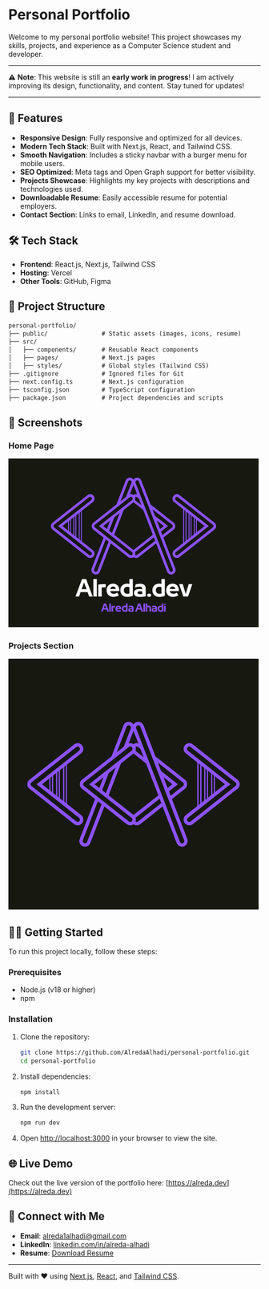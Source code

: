 # Personal Portfolio

Welcome to my personal portfolio website! This project showcases my skills, projects, and experience as a Computer Science student and developer.

---

⚠️ **Note**: This website is still an **early work in progress**! I am actively improving its design, functionality, and content. Stay tuned for updates!

---

## 🚀 Features

- **Responsive Design**: Fully responsive and optimized for all devices.
- **Modern Tech Stack**: Built with Next.js, React, and Tailwind CSS.
- **Smooth Navigation**: Includes a sticky navbar with a burger menu for mobile users.
- **SEO Optimized**: Meta tags and Open Graph support for better visibility.
- **Projects Showcase**: Highlights my key projects with descriptions and technologies used.
- **Downloadable Resume**: Easily accessible resume for potential employers.
- **Contact Section**: Links to email, LinkedIn, and resume download.

## 🛠️ Tech Stack

- **Frontend**: React.js, Next.js, Tailwind CSS
- **Hosting**: Vercel
- **Other Tools**: GitHub, Figma

## 📂 Project Structure

```
personal-portfolio/
├── public/               # Static assets (images, icons, resume)
├── src/
│   ├── components/       # Reusable React components
│   ├── pages/            # Next.js pages
│   ├── styles/           # Global styles (Tailwind CSS)
├── .gitignore            # Ignored files for Git
├── next.config.ts        # Next.js configuration
├── tsconfig.json         # TypeScript configuration
├── package.json          # Project dependencies and scripts
```

## 📸 Screenshots

### Home Page
![Home Page](public/alreda-dev-social-banner.png)

### Projects Section
![Projects Section](public/alreda-dev-logo.png)

## 🧑‍💻 Getting Started

To run this project locally, follow these steps:

### Prerequisites

- Node.js (v18 or higher)
- npm

### Installation

1. Clone the repository:
   ```bash
   git clone https://github.com/AlredaAlhadi/personal-portfolio.git
   cd personal-portfolio
   ```

2. Install dependencies:
   ```bash
   npm install
   ```

3. Run the development server:
   ```bash
   npm run dev
   ```

4. Open [http://localhost:3000](http://localhost:3000) in your browser to view the site.

## 🌐 Live Demo

Check out the live version of the portfolio here: [https://alreda.dev](https://alreda.dev)

## 🤝 Connect with Me

- **Email**: [alreda1alhadi@gmail.com](mailto:alreda1alhadi@gmail.com)
- **LinkedIn**: [linkedin.com/in/alreda-alhadi](https://www.linkedin.com/in/alreda-alhadi)
- **Resume**: [Download Resume](public/Resume.pdf)

---

Built with ❤️ using [Next.js](https://nextjs.org), [React](https://reactjs.org), and [Tailwind CSS](https://tailwindcss.com).